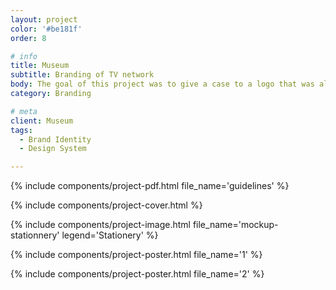 ```yaml
---
layout: project
color: '#be181f'
order: 8

# info
title: Museum
subtitle: Branding of TV network
body: The goal of this project was to give a case to a logo that was already design, but didnhad very few branding around it. The tricky part was to make my own sometinhg that had already been design, and imagine the world that could be built with it.
category: Branding

# meta
client: Museum
tags: 
  - Brand Identity
  - Design System

---
```


{% include components/project-pdf.html 
  file_name='guidelines'
%}

{% include components/project-cover.html %}

{% include components/project-image.html 
  file_name='mockup-stationnery'
  legend='Stationery'
%}

{% include components/project-poster.html 
  file_name='1'
%}

{% include components/project-poster.html 
  file_name='2'
%}
